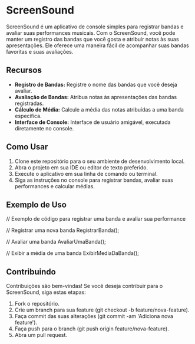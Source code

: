 # ScreenSound
ScreenSound é um aplicativo de console simples para registrar bandas e avaliar suas performances musicais. Com o ScreenSound, você pode manter um registro das bandas que você gosta e atribuir notas às suas apresentações. Ele oferece uma maneira fácil de acompanhar suas bandas favoritas e suas avaliações.

## Recursos
- **Registro de Bandas:** Registre o nome das bandas que você deseja avaliar.
- **Avaliação de Bandas:** Atribua notas às apresentações das bandas registradas.
- **Cálculo de Média:** Calcule a média das notas atribuídas a uma banda específica.
- **Interface de Console:** Interface de usuário amigável, executada diretamente no console.

## Como Usar
1. Clone este repositório para o seu ambiente de desenvolvimento local.
2. Abra o projeto em sua IDE ou editor de texto preferido.
3. Execute o aplicativo em sua linha de comando ou terminal.
4. Siga as instruções no console para registrar bandas, avaliar suas performances e calcular médias.

## Exemplo de Uso
// Exemplo de código para registrar uma banda e avaliar sua performance

// Registrar uma nova banda
RegistrarBanda();

// Avaliar uma banda
AvaliarUmaBanda();

// Exibir a média de uma banda
ExibirMediaDaBanda();

## Contribuindo
Contribuições são bem-vindas! Se você deseja contribuir para o ScreenSound, siga estas etapas:

1. Fork o repositório.
2. Crie um branch para sua feature (git checkout -b feature/nova-feature).
3. Faça commit das suas alterações (git commit -am 'Adiciona nova feature').
4. Faça push para o branch (git push origin feature/nova-feature).
5. Abra um pull request.
